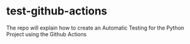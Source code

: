 # test-github-actions
The repo will explain how to create an Automatic Testing for the Python Project using the Github Actions
